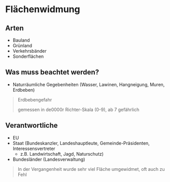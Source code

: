 # Flächenwidmung

## Arten

- Bauland
- Grünland
- Verkehrsbänder
- Sonderflächen

## Was muss beachtet werden?

- Naturräumliche Gegebenheiten (Wasser, Lawinen, Hangneigung, Muren, Erdbeben)

> Erdbebengefahr
>
> gemessen in de0000r Richter-Skala (0-9), ab 7 gefährlich
>

## Verantwortliche

- EU
- Staat (Bundeskanzler, Landeshauptleute, Gemeinde-Präsidenten, Interessensvertreter
  - z.B. Landwirtschaft, Jagd, Naturschutz)
- Bundesländer (Landesverwaltung)

> In der Vergangenheit wurde sehr viel Fläche umgewidmet, oft auch zu Fehl
